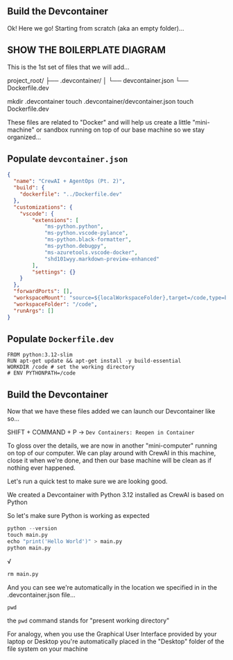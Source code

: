 ## Build the Devcontainer

Ok! Here we go! Starting from scratch (aka an empty folder)...

## SHOW THE BOILERPLATE DIAGRAM

This is the 1st set of files that we will add...

project_root/
├── .devcontainer/
│   └── devcontainer.json
└── Dockerfile.dev

mkdir .devcontainer
touch .devcontainer/devcontainer.json
touch Dockerfile.dev

These files are related to "Docker" and will help us create a little "mini-machine" or sandbox running on top of our base machine so we stay organized...

## Populate `devcontainer.json`

```devcontainer.json
{
  "name": "CrewAI + AgentOps (Pt. 2)",
  "build": {
    "dockerfile": "../Dockerfile.dev"
  },
  "customizations": {
    "vscode": {
        "extensions": [
            "ms-python.python",
            "ms-python.vscode-pylance",
            "ms-python.black-formatter",
            "ms-python.debugpy",
            "ms-azuretools.vscode-docker",
            "shd101wyy.markdown-preview-enhanced"
        ],
        "settings": {}
    }
  },
  "forwardPorts": [],
  "workspaceMount": "source=${localWorkspaceFolder},target=/code,type=bind,consistency=delegated",
  "workspaceFolder": "/code",
  "runArgs": []
}
```

## Populate `Dockerfile.dev`

```.Dockerfile.dev
FROM python:3.12-slim
RUN apt-get update && apt-get install -y build-essential
WORKDIR /code # set the working directory
# ENV PYTHONPATH=/code
```

## Build the Devcontainer

Now that we have these files added we can launch our Devcontainer like so...

SHIFT + COMMAND + P -> `Dev Containers: Reopen in Container`

To gloss over the details, we are now in another "mini-computer" running on top of our computer. We can play around with CrewAI in this machine, close it when we're done, and then our base machine will be clean as if nothing ever happened.

Let's run a quick test to make sure we are looking good.

We created a Devcontainer with Python 3.12 installed as CrewAI is based on Python

So let's make sure Python is working as expected

```.py
python --version
touch main.py
echo "print('Hello World')" > main.py
python main.py
```

√

```.py
rm main.py
```

And you can see we're automatically in the location we specified in in the .devcontainer.json file...

```.py
pwd
```

the `pwd` command stands for "present working directory"

For analogy, when you use the Graphical User Interface provided by your laptop or Desktop you're automatically placed in the "Desktop" folder of the file system on your machine